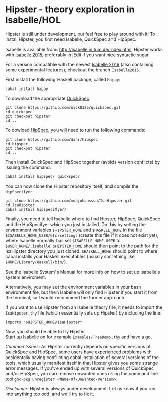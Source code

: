 # Hipster - theory exploration in Isabelle/HOL

Hipster is still under development, but feel free to play around with it! To
install Hipster, you first need Isabelle, QuickSpec and HipSpec.

Isabelle is available from: http://isabelle.in.tum.de/index.html. Hipster works
with [Isabelle 2015][Isa15], preferably in jEdit if you want nice syntactic
sugar.

For a version compatible with the newest [Isabelle 2016][Isa16] (also containing some experimental features), checkout the branch `Isabelle2016`.

First install the following Haskell package, called `Happy`:
	
	cabal install happy

To download the appropriate [QuickSpec][QS]:

	git clone https://github.com/nick8325/quickspec.git
	cd quickspec
	git checkout hipster
	cd ..

To dowload [HipSpec][HS], you will need to run the following commands:

    git clone https://github.com/danr/hipspec
    cd hipspec
    git checkout hipster
    cd ..
	
Then install QuickSpec and HipSpec together (avoids version conflicts) by issuing the command:

    cabal install hipspec/ quickspec/	

You can now clone the Hipster repository itself, and compile the `HipSpecifyer`:

    git clone https://github.com/moajohansson/IsaHipster.git
    cd IsaHipster
    cabal install hipspecifyer/

Finally, you need to tell Isabelle where to find Hipster, HipSpec, QuickSpec and the HipSpecifyer which you just installed. 
Do this by setting the environment variables `$HIPSTER_HOME` and `$HASKELL_HOME` in the file `$ISABELLE_HOME_USER/etc/settings`
(create this file if it does not exist yet), where Isabelle normally has set
`$ISABELLE_HOME_USER` to `$USER_HOME/.isabelle`. `$HIPSTER_HOME` should then
point to the path for the IsaHipster directory you just cloned. `$HASKELL_HOME`
should point to where cabal installs your Haskell executables (usually something like `$HOME/Library/Haskell/bin/`).

See the Isabelle System's Manual for more info on how to set up Isabelle's system
enviroment. 

Alternatively, you may set the environment variables in your bash environment
file, but then Isabelle will only find Hipster if you start it from the
terminal, so I would recommend the former approach.

If you want to use Hipster from an Isabelle theory file, it needs to import the
`IsaHipster.thy` file (which essentially sets up Hipster) by including the
line:

```isabelle
imports "$HIPSTER_HOME/IsaHipster"
```
    
Now, you should be able to try Hipster.  
Start up Isabelle on for example `Examples/TreeDemo.thy` and have a go.

_Common Issues_: As Hipster currently depends on specific versions of QuickSpec and HipSpec, some
users have experienced problems with accidentally having conflicting cabal installation of several versions of the tools,
which usually manifest itself in that Hipster gives you some strange error messages.
If you've ended up with several versions of QuickSpec and/or HipSpec, you can remove unwanted 
ones using the command line tool `ghc-pkg unregister <Name-Of-Unwanted-Version>`. 

_Disclaimer_: Hipster is always under development. Let us know if you run into anything too odd,
and we'll try to fix it.


[QS]: https://github.com/nick8325/quickspec
[HS]: https://github.com/danr/hipspec
[Isa15]: http://isabelle.in.tum.de/download_past.html
[Isa16]: http://isabelle.in.tum.de/installation.html
